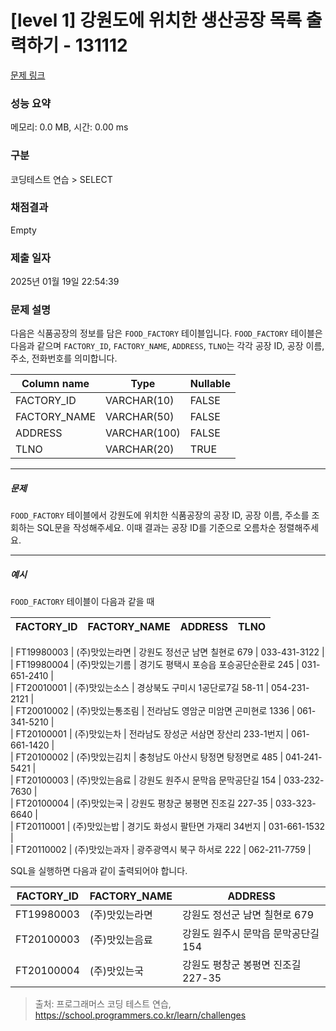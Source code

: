 # [level 1] 강원도에 위치한 생산공장 목록 출력하기 - 131112 

[문제 링크](https://school.programmers.co.kr/learn/courses/30/lessons/131112) 

### 성능 요약

메모리: 0.0 MB, 시간: 0.00 ms

### 구분

코딩테스트 연습 > SELECT

### 채점결과

Empty

### 제출 일자

2025년 01월 19일 22:54:39

### 문제 설명

<p>다음은 식품공장의 정보를 담은 <code>FOOD_FACTORY</code> 테이블입니다. <code>FOOD_FACTORY</code> 테이블은 다음과 같으며 <code>FACTORY_ID</code>, <code>FACTORY_NAME</code>, <code>ADDRESS</code>, <code>TLNO</code>는 각각 공장 ID, 공장 이름, 주소, 전화번호를 의미합니다.</p>
<table class="table">
        <thead><tr>
<th>Column name</th>
<th>Type</th>
<th>Nullable</th>
</tr>
</thead>
        <tbody><tr>
<td>FACTORY_ID</td>
<td>VARCHAR(10)</td>
<td>FALSE</td>
</tr>
<tr>
<td>FACTORY_NAME</td>
<td>VARCHAR(50)</td>
<td>FALSE</td>
</tr>
<tr>
<td>ADDRESS</td>
<td>VARCHAR(100)</td>
<td>FALSE</td>
</tr>
<tr>
<td>TLNO</td>
<td>VARCHAR(20)</td>
<td>TRUE</td>
</tr>
</tbody>
      </table>
<hr>

<h5>문제</h5>

<p><code>FOOD_FACTORY</code> 테이블에서 강원도에 위치한 식품공장의 공장 ID, 공장 이름, 주소를 조회하는 SQL문을 작성해주세요. 이때 결과는 공장 ID를 기준으로 오름차순 정렬해주세요.</p>

<hr>

<h5>예시</h5>

<p><code>FOOD_FACTORY</code> 테이블이 다음과 같을 때</p>
<table class="table">
        <thead><tr>
<th>FACTORY_ID</th>
<th>FACTORY_NAME</th>
<th>ADDRESS</th>
<th>TLNO</th>
</tr>
</thead>
        <tbody></tbody>
      </table>
<p>| FT19980003 | (주)맛있는라면 | 강원도 정선군 남면 칠현로 679 | 033-431-3122 |<br>
| FT19980004 | (주)맛있는기름 | 경기도 평택시 포승읍 포승공단순환로 245 | 031-651-2410 |<br>
| FT20010001 | (주)맛있는소스 | 경상북도 구미시 1공단로7길 58-11 | 054-231-2121 |<br>
| FT20010002 | (주)맛있는통조림 | 전라남도 영암군 미암면 곤미현로 1336 | 061-341-5210 |<br>
| FT20100001 | (주)맛있는차 | 전라남도 장성군 서삼면 장산리 233-1번지 | 061-661-1420 |<br>
| FT20100002 | (주)맛있는김치 | 충청남도 아산시 탕정면 탕정면로 485 | 041-241-5421 |<br>
| FT20100003 | (주)맛있는음료 | 강원도 원주시 문막읍 문막공단길 154 | 033-232-7630 |<br>
| FT20100004 | (주)맛있는국 | 강원도 평창군 봉평면 진조길 227-35 | 033-323-6640 |<br>
| FT20110001 | (주)맛있는밥 | 경기도 화성시 팔탄면 가재리 34번지 | 031-661-1532 |<br>
| FT20110002 | (주)맛있는과자 | 광주광역시 북구 하서로 222 | 062-211-7759 |</p>

<p>SQL을 실행하면 다음과 같이 출력되어야 합니다.</p>
<table class="table">
        <thead><tr>
<th>FACTORY_ID</th>
<th>FACTORY_NAME</th>
<th>ADDRESS</th>
</tr>
</thead>
        <tbody><tr>
<td>FT19980003</td>
<td>(주)맛있는라면</td>
<td>강원도 정선군 남면 칠현로 679</td>
</tr>
<tr>
<td>FT20100003</td>
<td>(주)맛있는음료</td>
<td>강원도 원주시 문막읍 문막공단길 154</td>
</tr>
<tr>
<td>FT20100004</td>
<td>(주)맛있는국</td>
<td>강원도 평창군 봉평면 진조길 227-35</td>
</tr>
</tbody>
      </table>

> 출처: 프로그래머스 코딩 테스트 연습, https://school.programmers.co.kr/learn/challenges